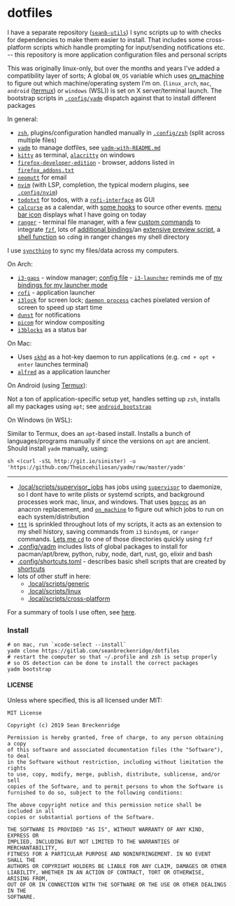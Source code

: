 # dotfiles

I have a separate repository ([`seanb-utils`](https://github.com/seanbreckenridge/seanb-utils)) I sync scripts up to with checks for dependencies to make them easier to install. That includes some cross-platform scripts which handle prompting for input/sending notifications etc. -- this repository is more application configuration files and personal scripts

This was originally linux-only, but over the months and years I've added a compatibility layer of sorts; A global `ON_OS` variable which uses [on_machine](https://github.com/seanbreckenridge/on_machine) to figure out which machine/operating system I'm on. (`linux_arch`, `mac`, `android` ([termux](https://termux.com/)) or `windows` (WSL)) is set on X server/terminal launch. The bootstrap scripts in [`.config/yadm`](.config/yadm) dispatch against that to install different packages

In general:

- [`zsh`](http://zsh.sourceforge.net/), plugins/configuration handled manually in [`.config/zsh`](.config/zsh) (split across multiple files)
- [`yadm`](https://yadm.io) to manage dotfiles, see [`yadm-with-README.md`](.config/yadm/yadm-with-README.md)
- [`kitty`](https://github.com/kovidgoyal/kitty) as terminal, [`alacritty`](https://github.com/alacritty/alacritty) on windows
- [`firefox-developer-edition`](https://www.archlinux.org/packages/community/x86_64/firefox-developer-edition/) - browser, addons listed in [`firefox_addons.txt`](./.local/share/firefox_addons.txt)
- [`neomutt`](https://github.com/neomutt/neomutt) for email
- [`nvim`](https://neovim.io/) (with LSP, completion, the typical modern plugins, see [`.config/nvim`](.config/nvim))
- [`todotxt`](http://todotxt.org/) for todos, with a [`rofi-interface`](.local/scripts/generic/todo-prompt) as GUI
- [`calcurse`](https://github.com/lfos/calcurse) as a calendar, with [some hooks](https://github.com/seanbreckenridge/calcurse-load) to source other events. [menu bar icon](.config/i3blocks/blocks/b-calendar) displays what I have going on today
- [`ranger`](https://github.com/ranger/ranger) - terminal file manager, with a few [custom commands](.config/ranger/commands.py) to integrate [`fzf`](https://github.com/junegunn/fzf), lots of [additional bindings](.config/ranger/rc.conf)/an [extensive preview script](.config/ranger/scope.sh), a [shell function](https://sean.fish/d/functions/ranger?dark) so `cd`ing in ranger changes my shell directory

I use [`syncthing`](https://github.com/syncthing/syncthing) to sync my files/data across my computers.

On Arch:

- [`i3-gaps`](https://github.com/Airblader/i3) - window manager; [config file](.config/i3/config) - [`i3-launcher`](https://sean.fish/d/i3-launcher?dark) reminds me of [my bindings for my launcher mode](https://i.imgur.com/m6q3L37.png)
- [`rofi`](https://github.com/davatorium/rofi) - application launcher
- [`i3lock`](https://i3wm.org/i3lock/) for screen lock; [`daemon process`](.local/scripts/cross-platform/lock-screen) caches pixelated version of screen to speed up start time
- [`dunst`](https://dunst-project.org/) for notifications
- [`picom`](https://github.com/yshui/picom) for window compositing
- [`i3blocks`](https://github.com/vivien/i3blocks) as a status bar

On Mac:

- Uses [`skhd`](https://github.com/koekeishiya/skhd) as a hot-key daemon to run applications (e.g. `cmd + opt + enter` launches terminal)
- [`alfred`](https://www.alfredapp.com/) as a application launcher

On Android (using [Termux](https://termux.com/)):

Not a ton of application-specific setup yet, handles setting up `zsh`, installs all my packages using `apt`; see [`android_bootstrap`](./.config/yadm/android_bootstrap)

On Windows (in WSL):

Similar to Termux, does an `apt`-based install. Installs a bunch of languages/programs manually if since the versions on `apt` are ancient. Should install `yadm` manually, using:

`sh <(curl -sSL http://git.io/sinister) -u 'https://github.com/TheLocehiliosan/yadm/raw/master/yadm'`

---

- [.local/scripts/supervisor_jobs](.local/scripts/supervisor_jobs/) has jobs using [`supervisor`](https://github.com/Supervisor/supervisor) to daemonize, so I dont have to write plists or systemd scripts, and background processes work mac, linux, and windows. That uses [`bgproc`](https://github.com/seanbreckenridge/bgproc) as an anacron replacement, and [`on_machine`](https://github.com/seanbreckenridge/on_machine) to figure out which jobs to run on each system/distribution
- [`ttt`](https://github.com/seanbreckenridge/ttt/) is sprinkled throughout lots of my scripts, it acts as an extension to my shell history, saving commands from `i3` `bindsym`s, or `ranger` commands. [Lets me `cd`](.config/zsh/cd.zsh) to one of those directories quickly using `fzf`
- [.config/yadm](.config/yadm) includes lists of global packages to install for pacman/apt/brew, python, ruby, node, dart, rust, go, elixir and bash
- [.config/shortcuts.toml](.config/shortcuts.toml) - describes basic shell scripts that are created by [shortcuts](https://github.com/seanbreckenridge/shortcuts)
- lots of other stuff in here:
  - [.local/scripts/generic](.local/scripts/generic/)
  - [.local/scripts/linux](.local/scripts/linux/)
  - [.local/scripts/cross-platform](.local/scripts/cross-platform/)

For a summary of tools I use often, see [here](https://exobrain.sean.fish/tools/).

### Install

    # on mac, run `xcode-select --install`
    yadm clone https://gitlab.com/seanbreckenridge/dotfiles
    # restart the computer so that ~/.profile and zsh is setup properly
    # so OS detection can be done to install the correct packages
    yadm bootstrap

#### LICENSE

Unless where specified, this is all licensed under MIT:

```
MIT License

Copyright (c) 2019 Sean Breckenridge

Permission is hereby granted, free of charge, to any person obtaining a copy
of this software and associated documentation files (the "Software"), to deal
in the Software without restriction, including without limitation the rights
to use, copy, modify, merge, publish, distribute, sublicense, and/or sell
copies of the Software, and to permit persons to whom the Software is
furnished to do so, subject to the following conditions:

The above copyright notice and this permission notice shall be included in all
copies or substantial portions of the Software.

THE SOFTWARE IS PROVIDED "AS IS", WITHOUT WARRANTY OF ANY KIND, EXPRESS OR
IMPLIED, INCLUDING BUT NOT LIMITED TO THE WARRANTIES OF MERCHANTABILITY,
FITNESS FOR A PARTICULAR PURPOSE AND NONINFRINGEMENT. IN NO EVENT SHALL THE
AUTHORS OR COPYRIGHT HOLDERS BE LIABLE FOR ANY CLAIM, DAMAGES OR OTHER
LIABILITY, WHETHER IN AN ACTION OF CONTRACT, TORT OR OTHERWISE, ARISING FROM,
OUT OF OR IN CONNECTION WITH THE SOFTWARE OR THE USE OR OTHER DEALINGS IN THE
SOFTWARE.
```
